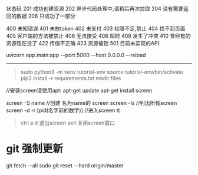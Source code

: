
状态码
201 成功创建资源
202 异步代码处理中,请稍后再次拉取
204 没有需要返回的数据
206 只成功了一部分

400 未知错误
401 未放token
402 未支付
403 权限不足,禁止
404 找不到页面
405 客户端的方法被禁止
406 无法接受
408 超时
409 发生了冲突
410 曾经有的资源现在没了
422 传值不正确
423 资源被锁
501 目前未实现的API


uvicorn app.main:app --port 5000 --host 0.0.0.0 --reload


----------------------------------------------------------------


>sudo python3 -m venv tutorial-env
>source tutorial-env/bin/activate
>pip3 install -r requirements.txt
>mkdir files

<!-- source venv/bin/activate -->

//安装screen请使用apt:
apt-get update
apt-get install screen

screen -S name  //创建 名为name的 screen
screen -ls  //列出所有screen
screen -d -r [pid(名字前的数字)]  //进入screen tt


> ctrl a d 退出screen
> exit 关闭screen窗口

# git 强制更新
git fetch --all
sudo git reset --hard origin/master
